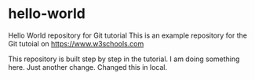 # hello-world
Hello World repository for Git tutorial
This is an example repository for the Git tutoial on https://www.w3schools.com

This repository is built step by step in the tutorial.
I am doing something here.
Just another change.
Changed this in local.

